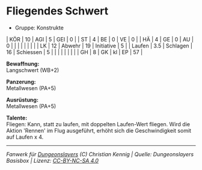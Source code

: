 # Fliegendes Schwert  
- Gruppe: Konstrukte  

| KÖR    | 10  | AGI      | 5  | GEI        | 0  |
| ST     | 4   | BE       | 0  | VE         | 0  |
| HÄ     | 4   | GE       | 0  | AU         | 0  |
|        |     |          |    |            |    |
| LK     | 12  | Abwehr   | 19 | Initiative | 5  |
| Laufen | 3.5 | Schlagen | 16 | Schiessen  | 5  |
|        |     |          |    |            |    |
| GH     | 8   | GK       | kl | EP         | 57 |


**Bewaffnung:**  
Langschwert (WB+2)

**Panzerung:**  
Metallwesen (PA+5)

**Ausrüstung:**  
Metallwesen (PA+5)

**Talente:**  
Fliegen: Kann, statt zu laufen, mit doppelten Laufen-Wert fliegen. Wird die Aktion 'Rennen' im Flug ausgeführt, erhöht sich die Geschwindigkeit somit auf Laufen x 4.





___
*Fanwerk für [Dungeonslayers](https://www.dungeonslayers.net/) (C) Christian Kennig | Quelle: Dungeonslayers Basisbox | Lizenz: [CC-BY-NC-SA 4.0](https://creativecommons.org/licenses/by-nc-sa/4.0/deed.de)*